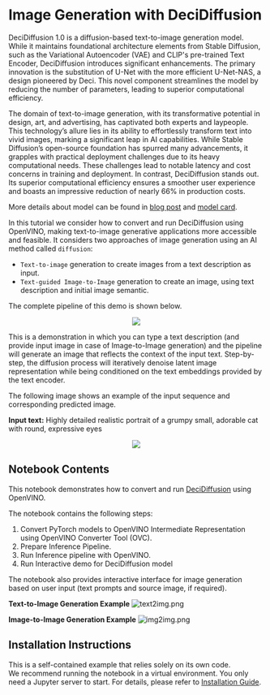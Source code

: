 # Image Generation with DeciDiffusion

DeciDiffusion 1.0 is a diffusion-based text-to-image generation model. While it maintains foundational architecture elements from Stable Diffusion, such as the Variational Autoencoder (VAE) and CLIP's pre-trained Text Encoder, DeciDiffusion introduces significant enhancements. The primary innovation is the substitution of U-Net with the more efficient U-Net-NAS, a design pioneered by Deci. This novel component streamlines the model by reducing the number of parameters, leading to superior computational efficiency.

The domain of text-to-image generation, with its transformative potential in design, art, and advertising, has captivated both experts and laypeople. This technology’s allure lies in its ability to effortlessly transform text into vivid images, marking a significant leap in AI capabilities. While Stable Diffusion’s open-source foundation has spurred many advancements, it grapples with practical deployment challenges due to its heavy computational needs. These challenges lead to notable latency and cost concerns in training and deployment. In contrast, DeciDiffusion stands out. Its superior computational efficiency ensures a smoother user experience and boasts an impressive reduction of nearly 66% in production costs.

More details about model can be found in [blog post](https://deci.ai/blog/decidiffusion-1-0-3x-faster-than-stable-diffusion-same-quality/) and [model card](https://huggingface.co/Deci/DeciDiffusion-v1-0).

In this tutorial we consider how to convert and run DeciDiffusion using OpenVINO, making text-to-image generative applications more accessible and feasible.
It considers two approaches of image generation using an AI method called `diffusion`:

* `Text-to-image` generation to create images from a text description as input.
* `Text-guided Image-to-Image` generation to create an image, using text description and initial image semantic.

The complete pipeline of this demo is shown below.

<p align="center">
    <img src="https://user-images.githubusercontent.com/29454499/260981188-c112dd0a-5752-4515-adca-8b09bea5d14a.png"/>
</p>


This is a demonstration in which you can type a text description (and provide input image in case of Image-to-Image generation) and the pipeline will generate an image that reflects the context of the input text.
Step-by-step, the diffusion process will iteratively denoise latent image representation while being conditioned on the text embeddings provided by the text encoder.

The following image shows an example of the input sequence and corresponding predicted image.

**Input text:** Highly detailed realistic portrait of a grumpy small, adorable cat with round, expressive eyes

<p align="center">
    <img src="https://github.com/huggingface/optimum-intel/assets/29454499/cd734349-9954-4656-ab96-08a903e846ef"/>
</p>

## Notebook Contents

This notebook demonstrates how to convert and run [DeciDiffusion](https://huggingface.co/Deci/DeciDiffusion-v1-0) using OpenVINO.

The notebook contains the following steps:

1. Convert PyTorch models to OpenVINO Intermediate Representation using OpenVINO Converter Tool (OVC).
2. Prepare Inference Pipeline.
3. Run Inference pipeline with OpenVINO.
4. Run Interactive demo for DeciDiffusion model

The notebook also provides interactive interface for image generation based on user input (text prompts and source image, if required).

**Text-to-Image Generation Example**
![text2img.png](https://user-images.githubusercontent.com/29454499/260905732-f291d316-8835-4872-8d9b-8a1214448bfd.png)

**Image-to-Image Generation Example**
![img2img.png](https://user-images.githubusercontent.com/29454499/260905907-4b7835c6-1f63-4d00-a1ec-ccc4d7fca182.png)



## Installation Instructions

This is a self-contained example that relies solely on its own code.</br>
We recommend running the notebook in a virtual environment. You only need a Jupyter server to start.
For details, please refer to [Installation Guide](../../README.md).